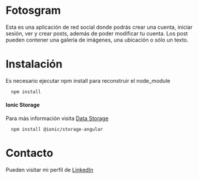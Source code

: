 # Fotosgram

Esta es una aplicación de red social donde podrás crear una cuenta, iniciar sesión, ver y crear posts, además de poder modificar tu cuenta.
Los post pueden contener una galería de imágenes, una ubicación o sólo un texto.

# Instalación

Es necesario ejecutar npm install para reconstruir el node_module

```
  npm install
```

#### Ionic Storage

Para más información visita [Data Storage](https://github.com/ionic-team/ionic-storage)

```
  npm install @ionic/storage-angular
```

# Contacto
Pueden visitar mi perfil de [LinkedIn](https://www.linkedin.com/in/angel-antonio-barco-alfaro-b36b6316a/)